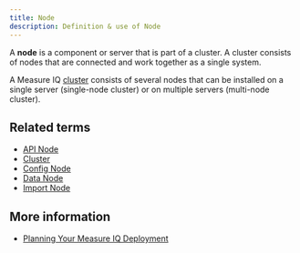 ```yaml
---
title: Node
description: Definition & use of Node
---
```


A **node** is a component or server that is part of a cluster. A cluster consists of nodes that are connected and work together as a single system.

A Measure IQ [cluster](../cluster) consists of several nodes that can be installed on a single server (single-node cluster) or on multiple servers (multi-node cluster).

## Related terms

- [API Node](../api-node)
- [Cluster](../cluster)
- [Config Node](../config-node)
- [Data Node](../data-node)
- [Import Node](../import-node)

## More information

- [Planning Your Measure IQ Deployment](/measure_iq/admin-guides/planning-your-measure-iq-deployment)
